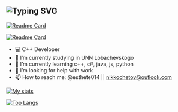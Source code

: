 ![Typing SVG](https://readme-typing-svg.herokuapp.com?font=Fira+Code&size=50&duration=3000&pause=1000&color=0087F7&background=FF000000&vCenter=true&width=435&height=58&lines=%F0%9F%96%A4esthete014%F0%9F%96%A4)
-------
[![Readme Card](https://github-readme-stats.vercel.app/api/pin/?username=esthete014&repo=DataStructure-CMake-Template&bg_color=30,e96443,904e95&title_color=fff&text_color=fff&border_radius=12&hide_border=true&icon_color=050910)](https://github.com/esthete014/DataStructure-CMake-Template)

[![Readme Card](https://github-readme-stats.vercel.app/api/pin/?username=esthete014&repo=OOP2&bg_color=30,e96443,904e95&title_color=fff&text_color=fff&border_radius=12&hide_border=true&icon_color=050910)]([https://github.com/esthete014/DataStructure-CMake-Template](https://github.com/esthete014/OOP2))

- :computer: C++ Developer
- 🔭 I’m currently studying in UNN Lobachevskogo
- 🌱 I’m currently learning c++, c#, java, js, python
- 🤔 I’m looking for help with work
- 📫 How to reach me: @esthete014 || nikkochetov@outlook.com

[![My stats](https://github-readme-stats.vercel.app/api?username=esthete014&bg_color=30,904e95,e96443&title_color=fff&text_color=fff&border_radius=12&hide_border=true)](https://github.com/esthete014/)
<!-- &include_all_commits=true -->

[![Top Langs](https://github-readme-stats.vercel.app/api/top-langs/?username=esthete014&bg_color=30,904e95,e96443&title_color=fff&text_color=fff&border_radius=12&hide_border=true&layout=compact)](https://github.com/esthete014/)




<!-- customized by https://readme-typing-svg.herokuapp.com/demo/ and https://github.com/anuraghazra/github-readme-stats#readme -->
